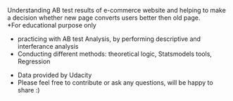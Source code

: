  
Understanding AB test results of e-commerce website and helping to make a decision whether new page converts users better then old page.
<br> *For educational purpose only


- practicing with AB test Analysis, by performing descriptive and interferance analysis
- Conducting different methods: theoretical logic, Statsmodels tools, Regression

* Data provided by Udacity
* Please feel free to contribute or ask any questions, will be happy to share :)
